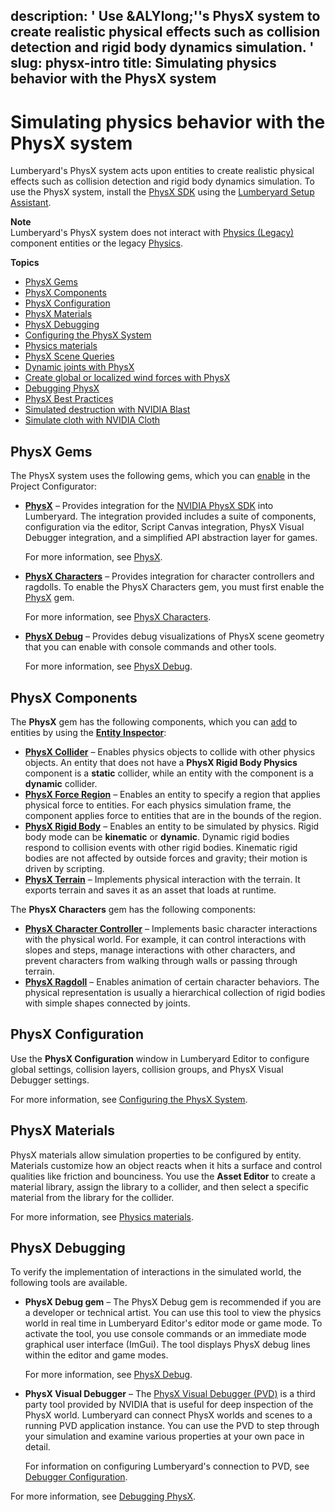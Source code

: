 description: ' Use &ALYlong;''s PhysX system to create realistic physical effects
  such as collision detection and rigid body dynamics simulation. '
slug: physx-intro
title: Simulating physics behavior with the PhysX system
---
# Simulating physics behavior with the PhysX system<a name="physx-intro"></a>

Lumberyard's PhysX system acts upon entities to create realistic physical effects such as collision detection and rigid body dynamics simulation\. To use the PhysX system, install the [PhysX SDK](https://developer.nvidia.com/gameworks-physx-overview) using the [Lumberyard Setup Assistant](lumberyard-launcher-using.md)\.

**Note**  
 Lumberyard's PhysX system does not interact with [Physics \(Legacy\)](component-components.md#component-entity-physics-legacy) component entities or the legacy [Physics](https://docs.aws.amazon.com/lumberyard/latest/legacyreference/physics-intro.html)\.

**Topics**
+ [PhysX Gems](#physx-intro-gems)
+ [PhysX Components](#physx-intro-physx-components)
+ [PhysX Configuration](#physx-intro-configuration)
+ [PhysX Materials](#physx-intro-materials)
+ [PhysX Debugging](#physx-intro-debugging)
+ [Configuring the PhysX System](physx-configuration.md)
+ [Physics materials](physx-materials.md)
+ [PhysX Scene Queries](physx-scene-queries.md)
+ [Dynamic joints with PhysX](physx-joint-intro.md)
+ [Create global or localized wind forces with PhysX](wind-provider.md)
+ [Debugging PhysX](debugging-physx.md)
+ [PhysX Best Practices](physx-best-practices.md)
+ [Simulated destruction with NVIDIA Blast](nvidia-blast-intro.md)
+ [Simulate cloth with NVIDIA Cloth](nvidia-cloth-intro.md)

## PhysX Gems<a name="physx-intro-gems"></a>

The PhysX system uses the following gems, which you can [enable](gems-system-using-project-configurator.md) in the Project Configurator:
+ **[PhysX](gems-system-gem-physx.md)** – Provides integration for the [NVIDIA PhysX SDK](https://developer.nvidia.com/physx-sdk) into Lumberyard\. The integration provided includes a suite of components, configuration via the editor, Script Canvas integration, PhysX Visual Debugger integration, and a simplified API abstraction layer for games\. 

  For more information, see [PhysX](gems-system-gem-physx.md)\.
+ **[PhysX Characters](gems-system-gem-physx-characters.md)** – Provides integration for character controllers and ragdolls\. To enable the PhysX Characters gem, you must first enable the [PhysX](gems-system-gem-physx.md) gem\.

  For more information, see [PhysX Characters](gems-system-gem-physx-characters.md)\.
+ **[PhysX Debug](gems-system-gem-physx-debug.md)** – Provides debug visualizations of PhysX scene geometry that you can enable with console commands and other tools\.

  For more information, see [PhysX Debug](gems-system-gem-physx-debug.md)\.

## PhysX Components<a name="physx-intro-physx-components"></a>

The **PhysX** gem has the following components, which you can [add](component-working-adding.md) to entities by using the [**Entity Inspector**](component-entity-inspector.md):
+ **[PhysX Collider](component-physx-collider.md)** – Enables physics objects to collide with other physics objects\. An entity that does not have a **PhysX Rigid Body Physics** component is a **static** collider, while an entity with the component is a **dynamic** collider\.
+ **[PhysX Force Region](component-physx-force-region.md)** – Enables an entity to specify a region that applies physical force to entities\. For each physics simulation frame, the component applies force to entities that are in the bounds of the region\.
+ **[PhysX Rigid Body](component-physx-rigid-body-physics.md)** – Enables an entity to be simulated by physics\. Rigid body mode can be **kinematic** or **dynamic**\. Dynamic rigid bodies respond to collision events with other rigid bodies\. Kinematic rigid bodies are not affected by outside forces and gravity; their motion is driven by scripting\.
+ **[PhysX Terrain](component-physx-terrain.md)** – Implements physical interaction with the terrain\. It exports terrain and saves it as an asset that loads at runtime\. 

The **PhysX Characters** gem has the following components:
+ **[PhysX Character Controller](component-physx-character-controller.md)** – Implements basic character interactions with the physical world\. For example, it can control interactions with slopes and steps, manage interactions with other characters, and prevent characters from walking through walls or passing through terrain\.
+ **[PhysX Ragdoll](component-physx-ragdoll.md)** – Enables animation of certain character behaviors\. The physical representation is usually a hierarchical collection of rigid bodies with simple shapes connected by joints\.

## PhysX Configuration<a name="physx-intro-configuration"></a>

Use the **PhysX Configuration** window in Lumberyard Editor to configure global settings, collision layers, collision groups, and PhysX Visual Debugger settings\.

For more information, see [Configuring the PhysX System](physx-configuration.md)\.

## PhysX Materials<a name="physx-intro-materials"></a>

PhysX materials allow simulation properties to be configured by entity\. Materials customize how an object reacts when it hits a surface and control qualities like friction and bounciness\. You use the **Asset Editor** to create a material library, assign the library to a collider, and then select a specific material from the library for the collider\. 

For more information, see [Physics materials](physx-materials.md)\.

## PhysX Debugging<a name="physx-intro-debugging"></a>

To verify the implementation of interactions in the simulated world, the following tools are available\.
+ **PhysX Debug gem** – The PhysX Debug gem is recommended if you are a developer or technical artist\. You can use this tool to view the physics world in real time in Lumberyard Editor's editor mode or game mode\. To activate the tool, you use console commands or an immediate mode graphical user interface \(ImGui\)\. The tool displays PhysX debug lines within the editor and game modes\.

  For more information, see [PhysX Debug](gems-system-gem-physx-debug.md)\.
+ **PhysX Visual Debugger** – The [PhysX Visual Debugger \(PVD\)](https://developer.nvidia.com/physx-visual-debugger) is a third party tool provided by NVIDIA that is useful for deep inspection of the PhysX world\. Lumberyard can connect PhysX worlds and scenes to a running PVD application instance\. You can use the PVD to step through your simulation and examine various properties at your own pace in detail\. 

  For information on configuring Lumberyard's connection to PVD, see [Debugger Configuration](physx-configuration-debugger.md)\. 

For more information, see [Debugging PhysX](debugging-physx.md)\.